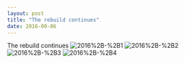 ```yaml
---
layout: post
title: "The rebuild continues"
date: 2016-09-06 
---
```

The rebuild continues﻿
![2016%2B-%2B1](/k100-project/Photos/2016-09-06/2016%2B-%2B1)
![2016%2B-%2B2](/k100-project/Photos/2016-09-06/2016%2B-%2B2)
![2016%2B-%2B3](/k100-project/Photos/2016-09-06/2016%2B-%2B3)
![2016%2B-%2B4](/k100-project/Photos/2016-09-06/2016%2B-%2B4)